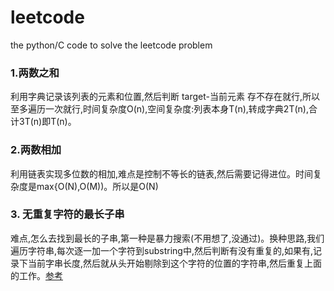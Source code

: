 # leetcode
the python/C code to solve the leetcode problem

### 1.两数之和
利用字典记录该列表的元素和位置,然后判断 target-当前元素 存不存在就行,所以至多遍历一次就行,时间复杂度O(n),空间复杂度:列表本身T(n),转成字典2T(n),合计3T(n)即T(n)。<br/>

### 2.两数相加
利用链表实现多位数的相加,难点是控制不等长的链表,然后需要记得进位。时间复杂度是max{O(N),O(M))。所以是O(N)

### 3. 无重复字符的最长子串
难点,怎么去找到最长的子串,第一种是暴力搜索(不用想了,没通过)。换种思路,我们遍历字符串,每次逐一加一个字符到substring中,然后判断有没有重复的,如果有,记录下当前字串长度,然后就从头开始剔除到这个字符的位置的字符串,然后重复上面的工作。[参考](http://www.luyixian.cn/news_show_11941.aspx)